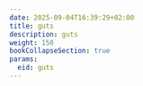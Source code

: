 ```yaml
---
date: 2025-09-04T16:39:29+02:00
title: guts
description: guts
weight: 150
bookCollapseSection: true
params:
  eid: guts
---
```

